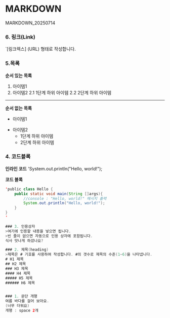 # MARKDOWN
MARKDOWN_20250714
### 6. 링크(Link)
`[링크렉스] (URL) 형태로 작성합니다.


### 5.목록
**순서 있는 목록**
1. 아이템1
2. 아이템2
   2.1 1단계 하위 아이템
   2.2 2단계 하위 아이템

---
**순서 없는 목록**
- 아이템1
+ 아이템2
  - 1단계 하위 아이템
  - 2단계 하위 아이템
 

### 4. 코드블록
**인라인 코드**
'System.out.println("Hello, world!");

**코드 블록**
```java
'public class Hello {
	public static void main(String []args){
		//console : "Hello, world!" 메시지 출력
		System.out.println("Hello, world!");
	}
}
'

### 3. 인용상자
>여기에 인용할 내용을 넣으면 됩니다.
>빈 줄이 없으면 자동으로 인용 상자에 포함됩니다.
식사 맛나게 하셨나요?

### 2. 제목(heading)
>제목은 # 기호를 사용하여 작성합니다. #의 갯수로 제목의 수준(1~6)을 나타냅니다.
# H1 제목
## H2 제목
### H3 제목
#### H4 제목
##### H5 제목
###### H6 제목


### 1. 문단 개행
여름 바다를 걸어 보아요.
(너무 더워요)
개행 : space 2개
